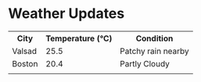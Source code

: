 # Weather Updates

<!-- WEATHER-UPDATE-START -->
<table><tr><th>City</th><th>Temperature (°C)</th><th>Condition</th></tr><tr><td>Valsad</td><td>25.5</td><td>Patchy rain nearby</td></tr><tr><td>Boston</td><td>20.4</td><td>Partly Cloudy</td></tr><tr><td></td><td></td><td></td></tr></table>
<!-- WEATHER-UPDATE-END -->
